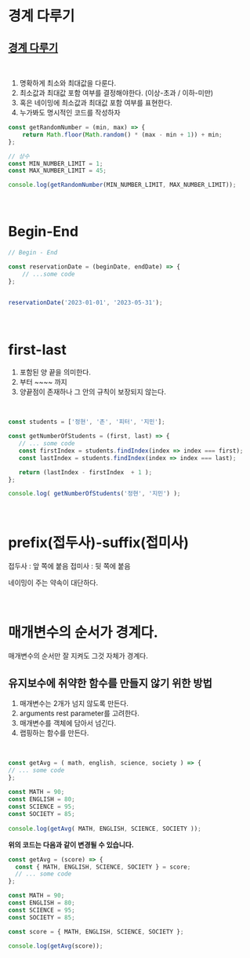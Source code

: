 # 경계 다루기

## [경계 다루기](https://despiteallthat.tistory.com/225)
<br>

1. 명확하게 최소와 최대값을 다룬다. 
2. 최소값과 최대값 포함 여부를 결정해야한다. (이상-초과 / 이하-미만)
3. 혹은 네이밍에 최소값과 최대값 포함 여부를 표현한다. 
4. 누가봐도 명시적인 코드를 작성하자 

```javascript
const getRandomNumber = (min, max) => {
    return Math.floor(Math.random() * (max - min + 1)) + min;
};

// 상수
const MIN_NUMBER_LIMIT = 1; 
const MAX_NUMBER_LIMIT = 45; 

console.log(getRandomNumber(MIN_NUMBER_LIMIT, MAX_NUMBER_LIMIT));

```

<br>

# Begin-End 

```javascript
// Begin - End 

const reservationDate = (beginDate, endDate) => {
    // ...some code
};
 

reservationDate('2023-01-01', '2023-05-31');
```

<br>

# first-last
1. 포함된 양 끝을 의미한다.
2. 부터 ~~~~ 까지
3. 양끝점이 존재하나 그 안의 규칙이 보장되지 않는다. 

<br>

```javascript
const students = ['정현', '존', '피터', '지민'];

const getNumberOfStudents = (first, last) => {
   // ... some code
   const firstIndex = students.findIndex(index => index === first);
   const lastIndex = students.findIndex(index => index === last);

   return (lastIndex - firstIndex  + 1 );
};

console.log( getNumberOfStudents('정현', '지민') );
```
<br>

# prefix(접두사)-suffix(접미사)
접두사 : 앞 쪽에 붙음
접미사 : 뒷 쪽에 붙음 

네이밍이 주는 약속이 대단하다. 

<br>

# 매개변수의 순서가 경계다. 
매개변수의 순서만 잘 지켜도 그것 자체가 경계다. 

## 유지보수에 취약한 함수를 만들지 않기 위한 방법

1. 매개변수는 2개가 넘지 않도록 만든다.
2. arguments rest parameter를 고려한다.
3. 매개변수를 객체에 담아서 넘긴다.
4. 랩핑하는 함수를 만든다. 

<br>

```javascript
const getAvg = ( math, english, science, society ) => {
// ... some code
};
 
const MATH = 90;
const ENGLISH = 80;
const SCIENCE = 95;
const SOCIETY = 85;
 
console.log(getAvg( MATH, ENGLISH, SCIENCE, SOCIETY ));
```

**위의 코드는 다음과 같이 변경될 수 있습니다.**
<br>

```javascript
const getAvg = (score) => {
  const { MATH, ENGLISH, SCIENCE, SOCIETY } = score;
  // ... some code
};

const MATH = 90;
const ENGLISH = 80;
const SCIENCE = 95;
const SOCIETY = 85;

const score = { MATH, ENGLISH, SCIENCE, SOCIETY };

console.log(getAvg(score));

```
